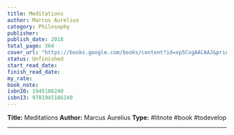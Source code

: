 ```yaml
---
title: Meditations
author: Marcus Aurelius
category: Philosophy
publisher: 
publish_date: 2018
total_page: 304
cover_url: "https://books.google.com/books/content?id=xp5CvgAACAAJ&printsec=frontcover&img=1&zoom=1&source=gbs_api"
status: Unfinished
start_read_date: 
finish_read_date: 
my_rate: 
book_note: 
isbn10: 1945186240
isbn13: 9781945186240
---
```

**Title:** Meditations
**Author:** Marcus Aurelius
**Type:** #litnote #book #todevelop 

---
